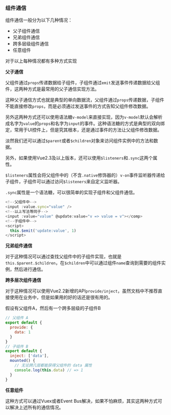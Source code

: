 ### 组件通信

组件通信一般分为以下几种情况：

- 父子组件通信
- 兄弟组件通信
- 跨多层级组件通信
- 任意组件

对于以上每种情况都有多种方式实现

**父子通信**

父组件通过`props`传递数据给子组件，子组件通过`emit`发送事件传递数据给父组件，这两种方式是最常用的父子通信实现方法。

这种父子通信方式也就是典型的单向数据流，父组件通过`props`传递数据，子组件不能直接修改`props`，而是必须通过发送事件的方式告知父组件修改数据。

另外这两种方式还可以使用语法糖`v-model`来直接实现，因为`v-model`默认会解析成名字为`value`的`props`和名字为`input`的事件。这种语法糖的方式是典型的双向绑定，常用于UI控件上，但是究其根本，还是通过事件的方法让父组件修改数据。

淡然我们还可以通过`$parent`或者`$children`对象来访问组件实例中的方法和数据。

另外，如果使用Vue2.3及以上版本，还可以使用`$listeners`和`.sync`这两个属性。

`$listeners`属性会将父组件中的（不含`.native`修饰器的）`v-on`事件监听器传递给子组件，子组件可以通过访问`$listeners`来自定义监听器。

`.sync`属性是一个语法糖，可以很简单的实现子组件和父组件通信。

```js
<!--父组件中-->
<input :value.sync="value" />
<!--以上写法等同于-->
<input :value="value" @update:value="v => value = v"></comp>
<!--子组件中-->
<script>
  this.$emit('update:value', 1)
</script>
```

**兄弟组件通信**

对于这种情况可以通过查找父组件中的子组件实现，也就是`this.$parent.$children`，在`$children`中可以通过组件`name`查询到需要的组件实例，然后进行通信。

**跨多层次组件通信**

对于这种情况可以使用Vue2.2新增的API`provide/inject`，虽然文档中不推荐直接使用在业务中，但是如果用的好的话还是很有用的。

假设有父组件A，然后有一个跨多层级的子组件B

```js
// 父组件 A
export default {
  provide: {
    data: 1
  }
}
// 子组件 B
export default {
  inject: ['data'],
  mounted() {
    // 无论跨几层都能获得父组件的 data 属性
    console.log(this.data) // => 1
  }
}
```

**任意组件**

这种方式可以通过Vuex或者Event Bus解决，如果不怕麻烦，其实这两种方式可以解决上述所有的通信情况。